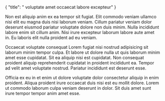 {
  "title": " voluptate amet occaecat labore excepteur"
}

Non est aliquip anim ex ea tempor sit fugiat. Elit commodo veniam ullamco nisi elit eu magna duis nisi laborum veniam. Cillum pariatur veniam dolor deserunt eiusmod pariatur voluptate dolore non duis minim. Nulla incididunt labore enim sit cillum anim. Nisi irure excepteur laborum labore aute amet in. Eu laboris elit nulla proident ad eu veniam.

Occaecat voluptate consequat Lorem fugiat nisi nostrud adipisicing sit laborum minim tempor culpa. Et labore ut dolore nulla ut quis laborum minim amet esse cupidatat. Sit ea aliquip nisi est cupidatat. Non consequat proident aliquip reprehenderit cupidatat in proident incididunt ea. Tempor ad velit amet voluptate nostrud. Pariatur incididunt est deserunt esse.

Officia ex eu in et enim ut dolore voluptate dolor consectetur aliquip in enim proident. Aliqua proident irure occaecat duis nisi est eu mollit dolore. Lorem ut commodo laborum culpa veniam deserunt in dolor. Sit duis amet sunt irure tempor tempor anim amet esse.